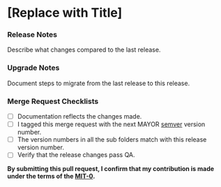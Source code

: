 # \[Replace with Title\]

### Release Notes

Describe what changes compared to the last release.

### Upgrade Notes

Document steps to migrate from the last release to this release.

### Merge Request Checklists

- [ ] Documentation reflects the changes made.
- [ ] I tagged this merge request with the next MAYOR [semver](https://semver.org/) version number.
- [ ] The version numbers in all the sub folders match with this release version number.
- [ ] Verify that the release changes pass QA.

**By submitting this pull request, I confirm that my contribution is made under the terms of the [MIT-0](../../LICENSE).**
